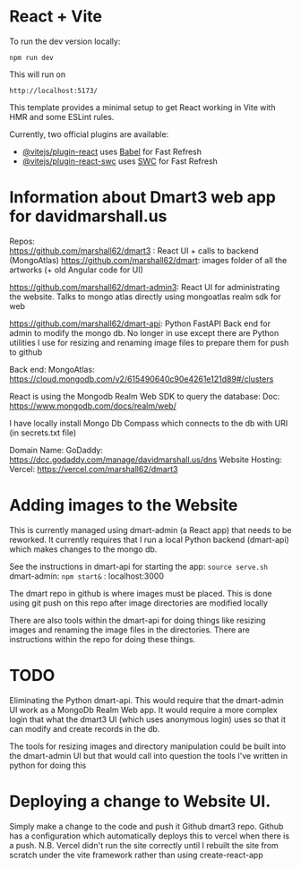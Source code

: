 # React + Vite

To run the dev version locally:

`npm run dev`

This will run on 

`http://localhost:5173/`

This template provides a minimal setup to get React working in Vite with HMR and some ESLint rules.

Currently, two official plugins are available:

- [@vitejs/plugin-react](https://github.com/vitejs/vite-plugin-react/blob/main/packages/plugin-react/README.md) uses [Babel](https://babeljs.io/) for Fast Refresh
- [@vitejs/plugin-react-swc](https://github.com/vitejs/vite-plugin-react-swc) uses [SWC](https://swc.rs/) for Fast Refresh

# Information about Dmart3 web app for davidmarshall.us

Repos:  
https://github.com/marshall62/dmart3 : React UI + calls to backend (MongoAtlas)
https://github.com/marshall62/dmart: images folder of all the artworks (+ old Angular code for UI)

https://github.com/marshall62/dmart-admin3:  React UI for administrating the website. Talks to mongo atlas directly using mongoatlas realm sdk for web

https://github.com/marshall62/dmart-api: Python FastAPI Back end for admin to modify the mongo db.   No longer in use except there are Python
utilities I use for resizing and renaming image files to prepare them for push to github


Back end:
MongoAtlas: https://cloud.mongodb.com/v2/615490640c90e4261e121d89#/clusters

React is using the Mongodb Realm Web SDK to query the database:  Doc: 
https://www.mongodb.com/docs/realm/web/

I have locally install Mongo Db Compass which connects to the db with URI (in secrets.txt file)


Domain Name:  GoDaddy:  https://dcc.godaddy.com/manage/davidmarshall.us/dns
Website Hosting: Vercel: https://vercel.com/marshall62/dmart3

# Adding images to the Website
This is currently managed using dmart-admin (a React app) that needs to be reworked.
It currently requires that I run a local Python backend (dmart-api) which makes changes to the mongo db. 

See the instructions in dmart-api for starting the app:
`source serve.sh` 
dmart-admin: 
`npm start&` : localhost:3000

The dmart repo in github is where images must be placed.  This is done using git push
on this repo after image directories are modified locally

There are also tools within the dmart-api for doing things like resizing images and renaming the image files in the directories.  There are instructions within the repo for doing these things.

# TODO

Eliminating the Python dmart-api.  This would require that the dmart-admin UI work as a MongoDb Realm Web app.  It would require a more complex login that what the dmart3 UI (which uses anonymous login) uses so that it can modify and create records in the db.

The tools for resizing images and directory manipulation could be built into the dmart-admin UI but that would call into question the tools I've written in python for doing this

# Deploying a change to Website UI.

Simply make a change to the code and push it Github dmart3 repo.  Github has a configuration which automatically deploys this to vercel when there is a push.
N.B.  Vercel didn't run the site correctly until I rebuilt the site from scratch under the vite framework rather than using create-react-app